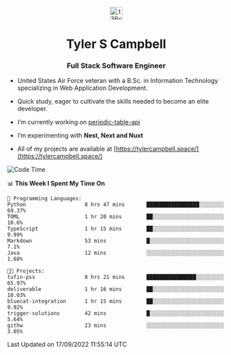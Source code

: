 <p align="center">
<a href="https://www.linkedin.com/in/t36campbell" target="blank"><img align="center" src="https://ik.imagekit.io/t36campbell/Portfolio/linkedin.png.original_m8bbGgPh6.png" alt="t36campbell" height="30" width="30" /></a>
</p>
<h1 align="center">Tyler S Campbell</h1>
<h3 align="center">Full Stack Software Engineer</h3>

* United States Air Force veteran with a B.Sc. in Information Technology specializing in Web Application Development. 

* Quick study, eager to cultivate the skills needed to become an elite developer.

* I’m currently working on [periodic-table-api](https://github.com/t36campbell/periodic-table-api)

* I’m experimenting with **Nest, Next and Nuxt**

* All of my projects are available at [https://tylercampbell.space/](https://tylercampbell.space/)

<!--START_SECTION:waka-->
![Code Time](http://img.shields.io/badge/Code%20Time-1%2C799%20hrs%2047%20mins-blue)

📊 **This Week I Spent My Time On** 

```text
💬 Programming Languages: 
Python                   8 hrs 47 mins       █████████████████░░░░░░░░   69.37% 
TOML                     1 hr 20 mins        ██░░░░░░░░░░░░░░░░░░░░░░░   10.6% 
TypeScript               1 hr 15 mins        ██░░░░░░░░░░░░░░░░░░░░░░░   9.99% 
Markdown                 53 mins             █░░░░░░░░░░░░░░░░░░░░░░░░   7.1% 
Java                     12 mins             ░░░░░░░░░░░░░░░░░░░░░░░░░   1.68%

🐱‍💻 Projects: 
tufin-pss                8 hrs 21 mins       ████████████████░░░░░░░░░   65.97% 
deliverable              1 hr 16 mins        ██░░░░░░░░░░░░░░░░░░░░░░░   10.03% 
bluecat-integration      1 hr 15 mins        ██░░░░░░░░░░░░░░░░░░░░░░░   9.92% 
trigger-solutions        42 mins             █░░░░░░░░░░░░░░░░░░░░░░░░   5.64% 
githw                    23 mins             ░░░░░░░░░░░░░░░░░░░░░░░░░   3.05%

```


 Last Updated on 17/09/2022 11:55:14 UTC
<!--END_SECTION:waka-->
